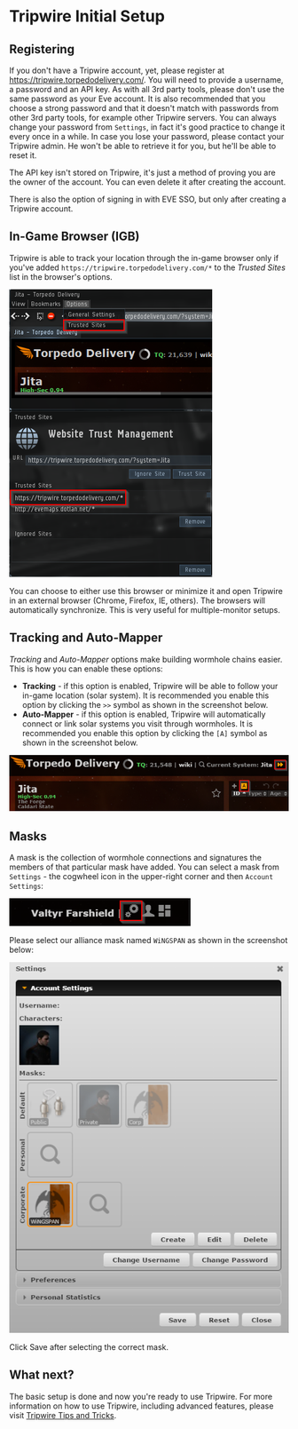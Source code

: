 # Tripwire Initial Setup

## Registering

If you don't have a Tripwire account, yet, please register at <https://tripwire.torpedodelivery.com/>. You will need to provide a username, a password and an API key. As with all 3rd party tools, please don't use the same password as your Eve account. It is also recommended that you choose a strong password and that it doesn't match with passwords from other 3rd party tools, for example other Tripwire servers. You can always change your password from `Settings`, in fact it's good practice to change it every once in a while. In case you lose your password, please contact your Tripwire admin. He won't be able to retrieve it for you, but he'll be able to reset it.

The API key isn't stored on Tripwire, it's just a method of proving you are the owner of the account. You can even delete it after creating the account.

There is also the option of signing in with EVE SSO, but only after creating a Tripwire account.

## In-Game Browser (IGB)

Tripwire is able to track your location through the in-game browser only if you've added `https://tripwire.torpedodelivery.com/*` to the *Trusted Sites* list in the browser's options.

![Tripwire Trusted](img/tripwire_trusted.png)

You can choose to either use this browser or minimize it and open Tripwire in an external browser (Chrome, Firefox, IE, others). The browsers will automatically synchronize. This is very useful for multiple-monitor setups.

## Tracking and Auto-Mapper

*Tracking* and *Auto-Mapper* options make building wormhole chains easier. This is how you can enable these options:

* **Tracking** - if this option is enabled, Tripwire will be able to follow your in-game location (solar system). It is recommended you enable this option by clicking the `>>` symbol as shown in the screenshot below.
* **Auto-Mapper** - if this option is enabled, Tripwire will automatically connect or link solar systems you visit through wormholes. It is recommended you enable this option by clicking the `[A]` symbol as shown in the screenshot below.

![Tripwire Tracker](img/tripwire_tracker.png)

## Masks

A mask is the collection of wormhole connections and signatures the members of that particular mask have added. You can select a mask from `Settings` - the cogwheel icon in the upper-right corner and then `Account Settings`:

![Tripwire Settings](img/tripwire_settings.png)

Please select our alliance mask named `WiNGSPAN` as shown in the screenshot below:

![Tripwire Masks](img/tripwire_masks.png)

Click Save after selecting the correct mask.

## What next?

The basic setup is done and now you're ready to use Tripwire. For more information on how to use Tripwire, including advanced features, please visit [Tripwire Tips and Tricks](tripwire_tips.md).
